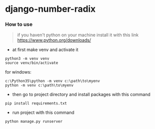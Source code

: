 # django-number-radix
### How to use
>if you haven't python on your machine install it with this link
>https://www.python.org/downloads/

- at first make venv and activate it
```
python3 -m venv venv
source venv/bin/activate
```
for windows:
```
c:\Python35\python -m venv c:\path\to\myenv
python -m venv c:\path\to\myenv
```
- then go to project directory and install packages with this command

```
pip install requirements.txt
```

- run project with this command
```
python manage.py runserver
```
